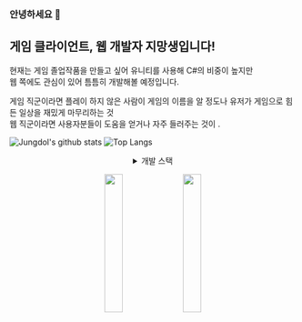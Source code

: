 ### 안녕하세요 👋

## 게임 클라이언트, 웹 개발자 지망생입니다!
현재는 게임 졸업작품을 만들고 싶어 유니티를 사용해 C#의 비중이 높지만<br>
웹 쪽에도 관심이 있어 틈틈히 개발해볼 예정입니다.

게임 직군이라면 플레이 하지 않은 사람이 게임의 이름을 알 정도나 유저가 게임으로 힘든 일상을 재밌게 마무리하는 것<br>
웹 직군이라면 사용자분들이 도움을 얻거나 자주 들러주는 것이 .<br>

![Jungdol's github stats](https://github-readme-stats.vercel.app/api?username=Jungdol&theme=dark&show_icons=true)
![Top Langs](https://github-readme-stats.vercel.app/api/top-langs/?username=Jungdol&layout=compact&theme=dark)


<details align='center'>
  <summary>개발 스택</summary>
    C#<br>
    Python<br>
    HTML, CSS, JS
</details>


<p align='center'>
  <a href="https://blog.naver.com/jungdol0202" target="_blank" rel="noopener noreferrer"><img src="https://img.shields.io/badge/Portfolio%20Blog-03C75A?style=flat-square&logo=Naver&logoColor=white" width=25%/></a> &nbsp; 
  <a href="https://jungdol.github.io" target="_blank" rel="noopener noreferrer"><img src="https://img.shields.io/badge/Github%20Blog-000000?style=flat-square&logo=Github&logoColor=white" width=25%/></a>
  </p>
